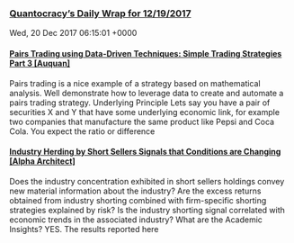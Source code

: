 ### [Quantocracy’s Daily Wrap for 12/19/2017](http://quantocracy.com/quantocracys-daily-wrap-for-12192017/)
Wed, 20 Dec 2017 06:15:01 +0000
#### [Pairs Trading using Data-Driven Techniques: Simple Trading Strategies Part 3 [Auquan]](http://quantocracy.com/redirect.php?key=BbK0aLgq6T&source=feedburner)
Pairs trading is a nice example of a strategy based on mathematical analysis. Well demonstrate how to leverage data to create and automate a pairs trading strategy. Underlying Principle Lets say you have a pair of securities X and Y that have some underlying economic link, for example two companies that manufacture the same product like Pepsi and Coca Cola. You expect the ratio or difference
#### [Industry Herding by Short Sellers Signals that Conditions are Changing [Alpha Architect]](http://quantocracy.com/redirect.php?key=Om6AarrwAk&source=feedburner)
Does the industry concentration exhibited in short sellers holdings convey new material information about the industry? Are the excess returns obtained from industry shorting combined with firm-specific shorting strategies explained by risk? Is the industry shorting signal correlated with economic trends in the associated industry? What are the Academic Insights? YES. The results reported here

